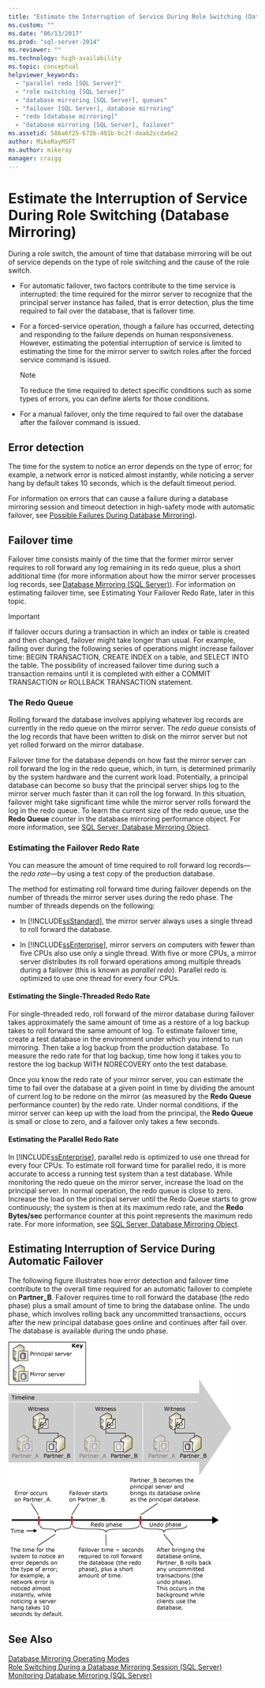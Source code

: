 ```yaml
---
title: "Estimate the Interruption of Service During Role Switching (Database Mirroring) | Microsoft Docs"
ms.custom: ""
ms.date: "06/13/2017"
ms.prod: "sql-server-2014"
ms.reviewer: ""
ms.technology: high-availability
ms.topic: conceptual
helpviewer_keywords: 
  - "parallel redo [SQL Server]"
  - "role switching [SQL Server]"
  - "database mirroring [SQL Server], queues"
  - "failover [SQL Server], database mirroring"
  - "redo [database mirroring]"
  - "database mirroring [SQL Server], failover"
ms.assetid: 586a6f25-672b-491b-bc2f-deab2ccda6e2
author: MikeRayMSFT
ms.author: mikeray
manager: craigg
---
```

# Estimate the Interruption of Service During Role Switching (Database Mirroring)
  During a role switch, the amount of time that database mirroring will be out of service depends on the type of role switching and the cause of the role switch.  
  
-   For automatic failover, two factors contribute to the time service is interrupted: the time required for the mirror server to recognize that the principal server instance has failed, that is error detection, plus the time required to fail over the database, that is failover time.  
  
-   For a forced-service operation, though a failure has occurred, detecting and responding to the failure depends on human responsiveness. However, estimating the potential interruption of service is limited to estimating the time for the mirror server to switch roles after the forced service command is issued.  
  
    > [!NOTE]  
    >  To reduce the time required to detect specific conditions such as some types of errors, you can define alerts for those conditions.  
  
-   For a manual failover, only the time required to fail over the database after the failover command is issued.  
  
## Error detection  
 The time for the system to notice an error depends on the type of error; for example, a network error is noticed almost instantly, while noticing a server hang by default takes 10 seconds, which is the default timeout period.  
  
 For information on errors that can cause a failure during a database mirroring session and timeout detection in high-safety mode with automatic failover, see [Possible Failures During Database Mirroring](possible-failures-during-database-mirroring.md)).  
  
## Failover time  
 Failover time consists mainly of the time that the former mirror server requires to roll forward any log remaining in its redo queue, plus a short additional time (for more information about how the mirror server processes log records, see [Database Mirroring &#40;SQL Server&#41;](database-mirroring-sql-server.md)). For information on estimating failover time, see Estimating Your Failover Redo Rate, later in this topic.  
  
> [!IMPORTANT]  
>  If failover occurs during a transaction in which an index or table is created and then changed, failover might take longer than usual.  For example, failing over during the following series of operations might increase failover time:  BEGIN TRANSACTION, CREATE INDEX on a table, and SELECT INTO the table. The possibility of increased failover time during such a transaction remains until it is completed with either a COMMIT TRANSACTION or ROLLBACK TRANSACTION statement.  
  
### The Redo Queue  
 Rolling forward the database involves applying whatever log records are currently in the redo queue on the mirror server. The *redo queue* consists of the log records that have been written to disk on the mirror server but not yet rolled forward on the mirror database.  
  
 Failover time for the database depends on how fast the mirror server can roll forward the log in the redo queue, which, in turn, is determined primarily by the system hardware and the current work load. Potentially, a principal database can become so busy that the principal server ships log to the mirror server much faster than it can roll the log forward. In this situation, failover might take significant time while the mirror server rolls forward the log in the redo queue. To learn the current size of the redo queue, use the **Redo Queue** counter in the database mirroring performance object. For more information, see [SQL Server, Database Mirroring Object](../../relational-databases/performance-monitor/sql-server-database-mirroring-object.md).  
  
### Estimating the Failover Redo Rate  
 You can measure the amount of time required to roll forward log records—the *redo rate*—by using a test copy of the production database.  
  
 The method for estimating roll forward time during failover depends on the number of threads the mirror server uses during the redo phase. The number of threads depends on the following:  
  
-   In [!INCLUDE[ssStandard](../../includes/ssstandard-md.md)], the mirror server always uses a single thread to roll forward the database.  
  
-   In [!INCLUDE[ssEnterprise](../../includes/ssenterprise-md.md)], mirror servers on computers with fewer than five CPUs also use only a single thread. With five or more CPUs, a mirror server distributes its roll forward operations among multiple threads during a failover (this is known as *parallel redo*). Parallel redo is optimized to use one thread for every four CPUs.  
  
#### Estimating the Single-Threaded Redo Rate  
 For single-threaded redo, roll forward of the mirror database during failover takes approximately the same amount of time as a restore of a log backup takes to roll forward the same amount of log. To estimate failover time, create a test database in the environment under which you intend to run mirroring. Then take a log backup from the production database. To measure the redo rate for that log backup, time how long it takes you to restore the log backup WITH NORECOVERY onto the test database.  
  
 Once you know the redo rate of your mirror server, you can estimate the time to fail over the database at a given point in time by dividing the amount of current log to be redone on the mirror (as measured by the **Redo Queue** performance counter) by the redo rate. Under normal conditions, if the mirror server can keep up with the load from the principal, the **Redo Queue** is small or close to zero, and a failover only takes a few seconds.  
  
#### Estimating the Parallel Redo Rate  
 In [!INCLUDE[ssEnterprise](../../includes/ssenterprise-md.md)], parallel redo is optimized to use one thread for every four CPUs. To estimate roll forward time for parallel redo, it is more accurate to access a running test system than a test database. While monitoring the redo queue on the mirror server, increase the load on the principal server. In normal operation, the redo queue is close to zero. Increase the load on the principal server until the Redo Queue starts to grow continuously; the system is then at its maximum redo rate, and the **Redo Bytes/sec** performance counter at this point represents the maximum redo rate. For more information, see [SQL Server, Database Mirroring Object](../../relational-databases/performance-monitor/sql-server-database-mirroring-object.md).  
  
## Estimating Interruption of Service During Automatic Failover  
 The following figure illustrates how error detection and failover time contribute to the overall time required for an automatic failover to complete on **Partner_B**. Failover requires time to roll forward the database (the redo phase) plus a small amount of time to bring the database online. The undo phase, which involves rolling back any uncommitted transactions, occurs after the new principal database goes online and continues after fail over. The database is available during the undo phase.  
  
 ![Error detection and failover time](../media/dbm-failovauto-time.gif "Error detection and failover time")  
  
## See Also  
 [Database Mirroring Operating Modes](database-mirroring-operating-modes.md)   
 [Role Switching During a Database Mirroring Session &#40;SQL Server&#41;](role-switching-during-a-database-mirroring-session-sql-server.md)   
 [Monitoring Database Mirroring &#40;SQL Server&#41;](monitoring-database-mirroring-sql-server.md)  
  
  
